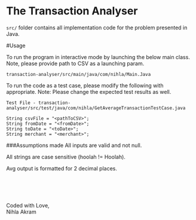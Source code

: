 # The Transaction Analyser



`src/` folder contains all implementation code for the problem presented in Java.



#Usage

To run the program in interactive mode by launching the below main class. Note, please provide path to CSV as a launching param.
```
transaction-analyser/src/main/java/com/nihla/Main.Java
```

To run the code as a test case, please modify the following with appropriate. Note: Please change the expected test results as well.
```
Test File - transaction-analyser/src/test/java/com/nihla/GetAverageTransactionTestCase.java

String csvFile = "<pathToCSV>";
String fromDate = "<fromDate>";
String toDate = "<toDate>";
String merchant = "<merchant>";
```


###Assumptions made
All inputs are valid and not null.

All strings are case sensitive (hoolah != Hoolah).

Avg output is formatted for 2 decimal places.

<br/>
<br/>
<br/>
<br/>
Coded with Love,
<br/> Nihla Akram
